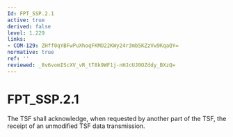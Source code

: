 ```yaml
---
Id: FPT_SSP.2.1
active: true
derived: false
level: 1.229
links:
- COM-129: ZHff0qYBFwPuXhoqFKMO22KWy24r3mb5KZzVw9KqaQY=
normative: true
ref: ''
reviewed: _8v6vomIScXV_vR_tT8k9WF1j-nHJcUJ0OZddy_BXzQ=
---
```


# FPT_SSP.2.1

The TSF shall acknowledge, when requested by another part of the TSF, the receipt of an unmodified TSF data transmission.